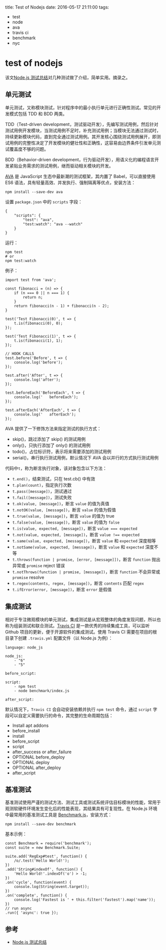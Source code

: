 title: Test of Nodejs
date: 2016-05-17 21:11:00
tags:
- test
- node
- ava
- travis ci
- benchmark
- nyc

# test of nodejs

该文[Node.js 测试总结](http://pinggod.com/2016/Test/)对几种测试做了介绍，简单实用。摘录之。


## 单元测试

单元测试，又称模块测试，针对程序中的最小执行单元进行正确性测试。常见的开发模式包括 TDD 和 BDD 两类。

TDD（Test-driven development，测试驱动开发），先编写测试用例，然后针对测试用例开发模块，当测试用例不足时，补充测试用例；当模块无法通过测试时，持续更新模块代码，直到完全通过测试用例。其开发核心围绕测试用例展开，即测试用例的完整性决定了开发模块的健壮性和正确性，这容易由边界条件引发单元测试覆盖度不够的问题。

BDD（Behavior-driven development，行为驱动开发），用语义化的编程语言开发紧贴业务需求的测试用例，继而驱动相关模块的开发。

[AVA](https://github.com/sindresorhus/ava) 是 JavaScript 生态中最新潮的测试框架，其内置了 Babel，可以直接使用 ES6 语法，具有轻量高效、并发执行、强制隔离等优点，安装方法：

	npm install --save-dev ava
	
设置 `package.json` 中的 `scripts` 字段：

	{
	    "scripts": {
	        "test": "ava",
	        "test:watch": "ava --watch"
	    }
	}	

运行：

	npm test
	# or
	npm test:watch

例子：

	import test from 'ava';
	
	const fibonacci = (n) => {
	    if (n === 0 || n === 1) {
	        return n;
	    }
	    return fibonacci(n - 1) + fibonacci(n - 2);
	}
	
	test('Test Fibonacci(0)', t => {
	    t.is(fibonacci(0), 0);
	});
	
	test('Test Fibonacci(1)', t => {
	    t.is(fibonacci(1), 1);
	});
	
	// HOOK CALLS
	test.before('Before', t => {
	    console.log('before');
	});
	
	test.after('After', t => {
	    console.log('after');
	});
	
	test.beforeEach('BeforeEach', t => {
	    console.log('   beforeEach');
	});
	
	test.afterEach('AfterEach', t => {
	    console.log('   afterEach');
	});

AVA 提供了一下修饰方法来指定测试的执行方式：

* skip()，跳过添加了 skip() 的测试用例
* only()，只执行添加了 only() 的测试用例
* todo()，占位标识符，表示将来需要添加的测试用例
* serial()，串行执行测试用例，默认情况下 AVA 会以并行的方式执行测试用例

代码中`t`，称为断言执行对象，该对象包含以下方法：

* `t.end()`，结束测试，只在 test.cb() 中有效
* `t.plan(count)`，指定执行次数
* `t.pass([message])`，测试通过
* `t.fail([message])`，测试失败
* `t.ok(value, [message])`，断言 `value` 的值为真值
* `t.notOK(value, [message])`，断言 `value` 的值为假值
* `t.true(value, [message])`，断言 `value` 的值为 true
* `t.false(value, [message])`，断言 `value` 的值为 `false`
* `t.is(value, expected, [message])`，断言 `value === expected`
* `t.not(value, expected, [message])`，断言 `value !== expected`
* `t.same(value, expected, [message])`，断言 `value` 和 `expected` 深度相等
* `t.notSame(value, expected, [message])`，断言 `value` 和 `expected` 深度不等
* `t.throws(function | promise, [error, [message]])`，断言 `function` 抛出异常或 `promise` reject 错误
* `t.notThrows(function | promise, [message])`，断言 `function` 不会异常或 `promise` resolve
* `t.regex(contents, regex, [message])`，断言 `contents` 匹配 `regex`
* `t.ifError(error, [message])`，断言 `error` 是假值

## 集成测试

相对于专注微观模块的单元测试，集成测试是从宏观整体的角度发现问题，所以也称为组装测试和联合测试。[Travis CI](https://travis-ci.org/) 是一款优秀的持续集成工具，可以监听 Github 项目的更新，便于开源软件的集成测试。使用 Travis CI 需要在项目的根目录下创建 `.travis.yml` 配置文件（以 Node.js 为例）：

	language: node_js
	
	node_js:
	    - "6"
	    - "5"
	
	before_script:
	
	script:
	    - npm test
	    - node benchmark/index.js
	
	after_script:

默认情况下，`Travis CI` 会自动安装依赖并执行 `npm test` 命令，通过 `script` 字段可以自定义需要执行的命令，其完整的生命周期包括：

* Install apt addons
* before_install
* install
* before_script
* script
* after_success or after_failure
* OPTIONAL before_deploy
* OPTIONAL deploy
* OPTIONAL after_deploy
* after_script


## 基准测试

基准测试使用严谨的测试方法、测试工具或测试系统评估目标模块的性能，常用于观测软硬件环境发生变化后的性能表现，其结果具有可复现性。在 Node.js 环境中最常用的基准测试工具是 [Benchmark.js](https://benchmarkjs.com/docs)，安装方式：

	npm install --save-dev benchmark

基本示例：

	const Benchmark = require('benchmark');
	const suite = new Benchmark.Suite;
	
	suite.add('RegExp#test', function() {
	    /o/.test('Hello World!');
	})
	.add('String#indexOf', function() {
	    'Hello World!'.indexOf('o') > -1;
	})
	.on('cycle', function(event) {
	    console.log(String(event.target));
	})
	.on('complete', function() {
	    console.log('Fastest is ' + this.filter('fastest').map('name'));
	})
	// run async
	.run({ 'async': true });




## 参考

* [Node.js 测试总结](http://pinggod.com/2016/Test/)